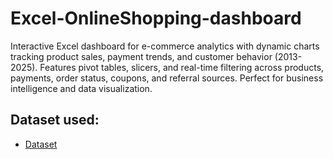 # Excel-OnlineShopping-dashboard
Interactive Excel dashboard for e-commerce analytics with dynamic charts tracking product sales, payment trends, and customer behavior (2013-2025). Features pivot tables, slicers, and real-time filtering across products, payments, order status, coupons, and referral sources. Perfect for business intelligence and data visualization.
## Dataset used:
- <a href="https://github.com/pavankumarsiga088-max/Excel-OnlineShopping-dashboard/blob/main/Online-Store-Orders(Dashboard).xlsx">Dataset</a>
